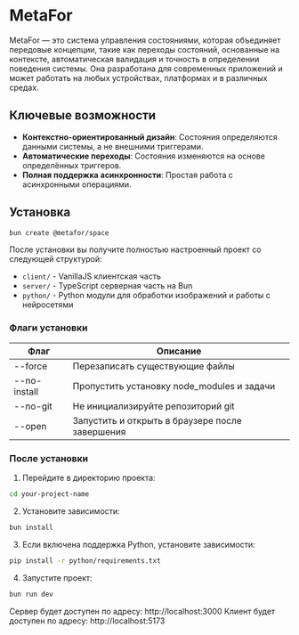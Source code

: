 # MetaFor

MetaFor — это система управления состояниями, которая объединяет передовые концепции, такие как переходы состояний, основанные на контексте, автоматическая валидация и точность в определении поведения
системы. Она разработана для современных приложений и может работать на любых устройствах, платформах и в различных средах.

## Ключевые возможности

- **Контекстно-ориентированный дизайн**: Состояния определяются данными системы, а не внешними триггерами.
- **Автоматические переходы**: Состояния изменяются на основе определённых триггеров.
- **Полная поддержка асинхронности**: Простая работа с асинхронными операциями.

## Установка

```bash
bun create @metafor/space
```

После установки вы получите полностью настроенный проект со следующей структурой:

- `client/` - VanillaJS клиентская часть
- `server/` - TypeScript серверная часть на Bun
- `python/` - Python модули для обработки изображений и работы с нейросетями

### Флаги установки

| Флаг         | Описание                                        |
| ------------ | ----------------------------------------------- |
| --force      | Перезаписать существующие файлы                 |
| --no-install | Пропустить установку node_modules и задачи      |
| --no-git     | Не инициализируйте репозиторий git              |
| --open       | Запустить и открыть в браузере после завершения |

### После установки

1. Перейдите в директорию проекта:

```bash
cd your-project-name
```

2. Установите зависимости:

```bash
bun install
```

3. Если включена поддержка Python, установите зависимости:

```bash
pip install -r python/requirements.txt
```

4. Запустите проект:

```bash
bun run dev
```

Сервер будет доступен по адресу: http://localhost:3000
Клиент будет доступен по адресу: http://localhost:5173
